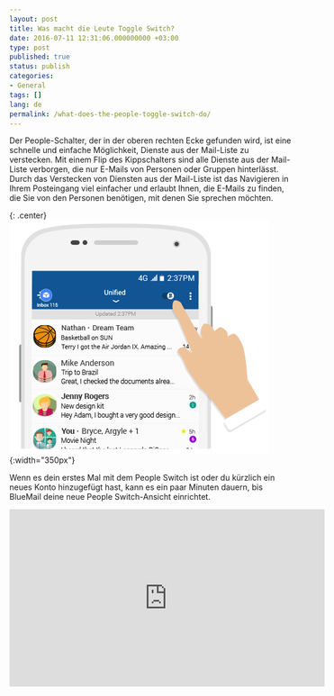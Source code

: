 ```yaml
---
layout: post
title: Was macht die Leute Toggle Switch?
date: 2016-07-11 12:31:06.000000000 +03:00
type: post
published: true
status: publish
categories:
- General
tags: []
lang: de
permalink: /what-does-the-people-toggle-switch-do/
---
```


Der People-Schalter, der in der oberen rechten Ecke gefunden wird, ist eine schnelle und einfache Möglichkeit, Dienste aus der Mail-Liste zu verstecken. Mit einem Flip des Kippschalters sind alle Dienste aus der Mail-Liste verborgen, die nur E-Mails von Personen oder Gruppen hinterlässt. Durch das Verstecken von Diensten aus der Mail-Liste ist das Navigieren in Ihrem Posteingang viel einfacher und erlaubt Ihnen, die E-Mails zu finden, die Sie von den Personen benötigen, mit denen Sie sprechen möchten.

{: .center}
![Switch](/assets/switch_portrait_v2-1.png){:width="350px"}

Wenn es dein erstes Mal mit dem People Switch ist oder du kürzlich ein neues Konto hinzugefügt hast, kann es ein paar Minuten dauern, bis BlueMail deine neue People Switch-Ansicht einrichtet.

<iframe src="https://www.youtube.com/embed/417djpAAp_E?list=PLXcA1xyD8E7dB0XsKApln4AqCumFbmOJK&amp;loop=1" width="560" height="315" frameborder="0" allowfullscreen="allowfullscreen"></iframe>
